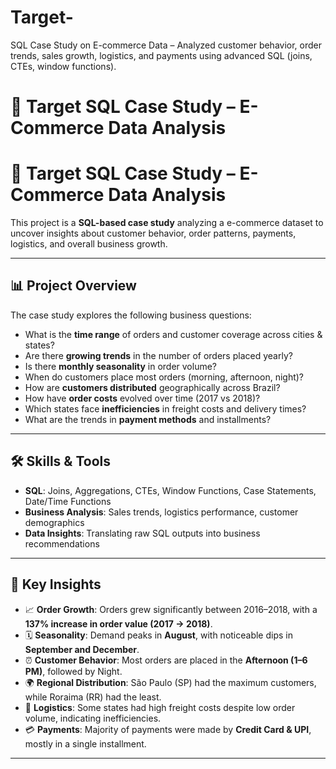 # Target-
SQL Case Study on E-commerce Data – Analyzed customer behavior, order trends, sales growth, logistics, and payments using advanced SQL (joins, CTEs, window functions).
# 🛒 Target SQL Case Study – E-Commerce Data Analysis  

# 🛒 Target SQL Case Study – E-Commerce Data Analysis

This project is a **SQL-based case study** analyzing a e-commerce dataset to uncover insights about customer behavior, order patterns, payments, logistics, and overall business growth.

---

## 📊 Project Overview
The case study explores the following business questions:
- What is the **time range** of orders and customer coverage across cities & states?  
- Are there **growing trends** in the number of orders placed yearly?  
- Is there **monthly seasonality** in order volume?  
- When do customers place most orders (morning, afternoon, night)?  
- How are **customers distributed** geographically across Brazil?  
- How have **order costs** evolved over time (2017 vs 2018)?  
- Which states face **inefficiencies** in freight costs and delivery times?  
- What are the trends in **payment methods** and installments?  

---

## 🛠️ Skills & Tools
- **SQL**: Joins, Aggregations, CTEs, Window Functions, Case Statements, Date/Time Functions  
- **Business Analysis**: Sales trends, logistics performance, customer demographics  
- **Data Insights**: Translating raw SQL outputs into business recommendations  


---

## 🔑 Key Insights
- 📈 **Order Growth**: Orders grew significantly between 2016–2018, with a **137% increase in order value (2017 → 2018)**.  
- 🗓️ **Seasonality**: Demand peaks in **August**, with noticeable dips in **September and December**.  
- ⏰ **Customer Behavior**: Most orders are placed in the **Afternoon (1–6 PM)**, followed by Night.  
- 🌍 **Regional Distribution**: São Paulo (SP) had the maximum customers, while Roraima (RR) had the least.  
- 🚚 **Logistics**: Some states had high freight costs despite low order volume, indicating inefficiencies.  
- 💳 **Payments**: Majority of payments were made by **Credit Card & UPI**, mostly in a single installment.  

---




